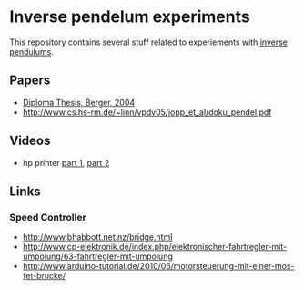 # Inverse pendelum experiments

This repository contains several stuff related to
experiements with
[inverse pendulums](https://en.wikipedia.org/wiki/Inverted_pendulum).

## Papers

- [Diploma Thesis, Berger, 2004](http://www.qucosa.de/fileadmin/data/qucosa/documents/6163/DA_InversesPendel_BBerger.pdf)
- http://www.cs.hs-rm.de/~linn/vpdv05/jopp_et_al/doku_pendel.pdf

## Videos

- hp printer [part 1](http://www.youtube.com/watch?v=YJTTbCwxDlY), [part 2](http://www.youtube.com/watch?v=lJkTyvPkd4A)

## Links

### Speed Controller

- http://www.bhabbott.net.nz/bridge.html
- http://www.cp-elektronik.de/index.php/elektronischer-fahrtregler-mit-umpolung/63-fahrtregler-mit-umpolung
- http://www.arduino-tutorial.de/2010/06/motorsteuerung-mit-einer-mos-fet-brucke/
